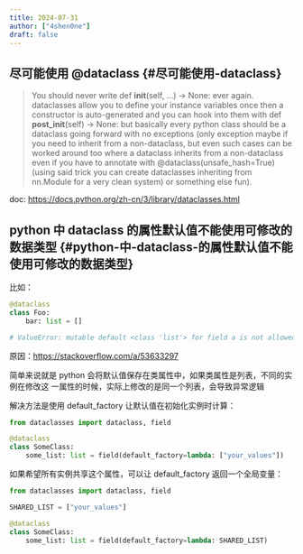 ```yaml
---
title: 2024-07-31
author: ["4shen0ne"]
draft: false
---
```


## 尽可能使用 @dataclass {#尽可能使用-dataclass}

> You should never write def __init__(self, ...) -&gt; None: ever again. dataclasses
> allow you to define your instance variables once then a constructor is
> auto-generated and you can hook into them with def __post_init__(self) -&gt; None:
> but basically every python class should be a dataclass going forward with no
> exceptions (only exception maybe if you need to inherit from a non-dataclass,
> but even such cases can be worked around too where a dataclass inherits from a
> non-dataclass even if you have to annotate with @dataclass(unsafe_hash=True)
> (using said trick you can create dataclasses inheriting from nn.Module for a
> very clean system) or something else fun).

doc: <https://docs.python.org/zh-cn/3/library/dataclasses.html>


## python 中 dataclass 的属性默认值不能使用可修改的数据类型 {#python-中-dataclass-的属性默认值不能使用可修改的数据类型}

比如：

```python
@dataclass
class Foo:
    bar: list = []

# ValueError: mutable default <class 'list'> for field a is not allowed: use default_factory
```

原因：<https://stackoverflow.com/a/53633297>

简单来说就是 python 会将默认值保存在类属性中，如果类属性是列表，不同的实例在修改这
一属性的时候，实际上修改的是同一个列表，会导致异常逻辑

解决方法是使用 default_factory 让默认值在初始化实例时计算：

```python
from dataclasses import dataclass, field

@dataclass
class SomeClass:
    some_list: list = field(default_factory=lambda: ["your_values"])
```

如果希望所有实例共享这个属性，可以让 default_factory 返回一个全局变量：

```python
from dataclasses import dataclass, field

SHARED_LIST = ["your_values"]

@dataclass
class SomeClass:
    some_list: list = field(default_factory=lambda: SHARED_LIST)
```
